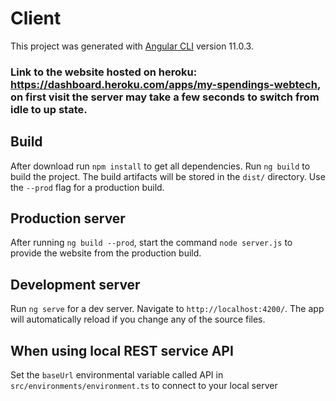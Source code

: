 # Client

This project was generated with [Angular CLI](https://github.com/angular/angular-cli) version 11.0.3.

### Link to the website hosted on heroku: https://dashboard.heroku.com/apps/my-spendings-webtech, on first visit the server may take a few seconds to switch from idle to up state.

## Build

After download run `npm install` to get all dependencies.
Run `ng build` to build the project. The build artifacts will be stored in the `dist/` directory. Use the `--prod` flag for a production build.

## Production server

After running `ng build --prod`, start the command `node server.js` to provide the website from the production build.

## Development server

Run `ng serve` for a dev server. Navigate to `http://localhost:4200/`. The app will automatically reload if you change any of the source files.

## When using local REST service API

Set the `baseUrl` environmental variable called API in `src/environments/environment.ts` to connect to your local server
